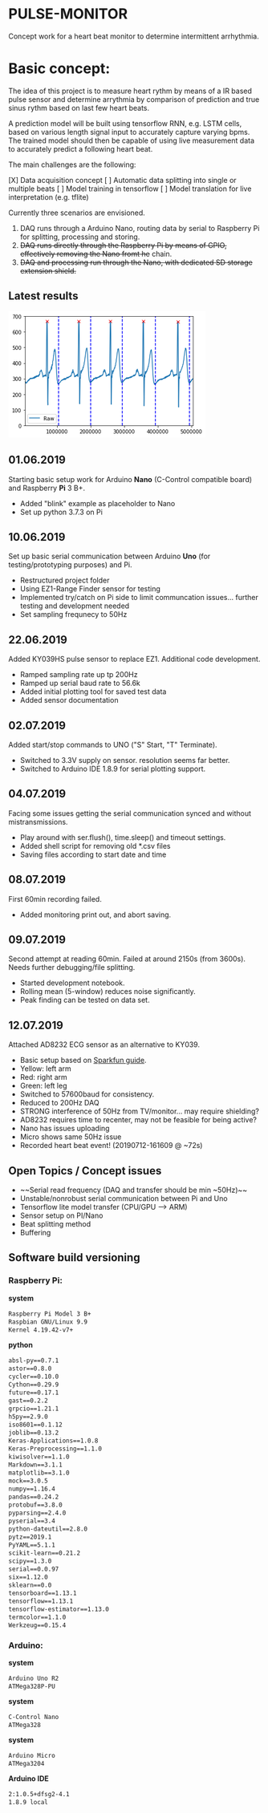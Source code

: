 # PULSE-MONITOR
Concept work for a heart beat monitor to determine intermittent arrhythmia. 

# Basic concept:
The idea of this project is to measure heart rythm by means of a IR based pulse sensor and determine arrythmia by comparison of prediction and true sinus rythm based on last few heart beats. 

A prediction model will be built using tensorflow RNN, e.g. LSTM cells, based on various length signal input to accurately capture varying bpms. The trained model should then be capable of using live measurement data to accurately predict a following heart beat.

The main challenges are the following:

 [X] Data acquisition concept
 [ ] Automatic data splitting into single or multiple beats
 [ ] Model training in tensorflow
 [ ] Model translation for live interpretation (e.g. tflite)

Currently three scenarios are envisioned.

 1. DAQ runs through a Arduino Nano, routing data by serial to Raspberry Pi for splitting, processing and storing.
 1. ~~DAQ runs directly through the Raspberry Pi by means of GPIO, effectively removing the Nano fromt he~~ chain.
 1. ~~DAQ and processing run through the Nano, with dedicated SD storage extension shield.~~

## Latest results

![Signal Example](signal_example.png "Signal Example")

## 01.06.2019
Starting basic setup work for Arduino **Nano** (C-Control compatible board) and Raspberry **Pi** 3 B+.
 * Added "blink" example as placeholder to Nano
 * Set up python 3.7.3 on Pi

## 10.06.2019
Set up basic serial communication between Arduino **Uno** (for testing/prototyping purposes) and Pi.
 * Restructured project folder
 * Using EZ1-Range Finder sensor for testing
 * Implemented try/catch on Pi side to limit communcation issues... further testing and development needed
 * Set sampling frequnecy to 50Hz

## 22.06.2019
Added KY039HS pulse sensor to replace EZ1. Additional code development.
 * Ramped sampling rate up tp 200Hz
 * Ramped up serial baud rate to 56.6k
 * Added initial plotting tool for saved test data
 * Added sensor documentation

## 02.07.2019
Added start/stop commands to UNO ("S" Start, "T" Terminate).
 * Switched to 3.3V supply on sensor. resolution seems far better.
 * Switched to Arduino IDE 1.8.9 for serial plotting support.

## 04.07.2019
Facing some issues getting the serial communication synced and without mistransmissions.
 * Play around with ser.flush(), time.sleep() and timeout settings.
 * Added shell script for removing old *.csv files
 * Saving files according to start date and time

## 08.07.2019
First 60min recording failed.
 * Added monitoring print out, and abort saving.

## 09.07.2019
Second attempt at reading 60min. Failed at around 2150s (from 3600s). Needs further debugging/file splitting.
 * Started development notebook.
 * Rolling mean (5-window) reduces noise significantly.
 * Peak finding can be tested on data set.

## 12.07.2019
Attached AD8232 ECG sensor as an alternative to KY039. 
 * Basic setup based on [Sparkfun guide](https://learn.sparkfun.com/tutorials/ad8232-heart-rate-monitor-hookup-guide/all).
  * Yellow: left arm
  * Red: right arm
  * Green: left leg
 * Switched to 57600baud for consistency.
 * Reduced to 200Hz DAQ
 * STRONG interference of 50Hz from TV/monitor... may require shielding?
 * AD8232 requires time to recenter, may not be feasible for being active?
 * Nano has issues uploading
 * Micro shows same 50Hz issue
 * Recorded heart beat event! (20190712-161609 @ ~72s)

## Open Topics / Concept issues
 * ~~Serial read frequency (DAQ and transfer should be min ~50Hz)~~
 * Unstable/nonrobust serial communication between Pi and Uno
 * Tensorflow lite model transfer (CPU/GPU --> ARM)
 * Sensor setup on PI/Nano
 * Beat splitting method
 * Buffering

## Software build versioning

### Raspberry Pi:
**system**
```
Raspberry Pi Model 3 B+
Raspbian GNU/Linux 9.9
Kernel 4.19.42-v7+
```

**python**
```
absl-py==0.7.1
astor==0.8.0
cycler==0.10.0
Cython==0.29.9
future==0.17.1
gast==0.2.2
grpcio==1.21.1
h5py==2.9.0
iso8601==0.1.12
joblib==0.13.2
Keras-Applications==1.0.8
Keras-Preprocessing==1.1.0
kiwisolver==1.1.0
Markdown==3.1.1
matplotlib==3.1.0
mock==3.0.5
numpy==1.16.4
pandas==0.24.2
protobuf==3.8.0
pyparsing==2.4.0
pyserial==3.4
python-dateutil==2.8.0
pytz==2019.1
PyYAML==5.1.1
scikit-learn==0.21.2
scipy==1.3.0
serial==0.0.97
six==1.12.0
sklearn==0.0
tensorboard==1.13.1
tensorflow==1.13.1
tensorflow-estimator==1.13.0
termcolor==1.1.0
Werkzeug==0.15.4
```

### Arduino:
**system**
```
Arduino Uno R2
ATMega328P-PU
```

**system**
```
C-Control Nano
ATMega328
```

**system**
```
Arduino Micro
ATMega3204
```

**Arduino  IDE**
```
2:1.0.5+dfsg2-4.1
1.8.9 local
```
